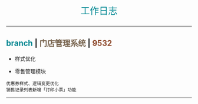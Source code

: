 <p align="center" style="font-size: 25px; color: #008792;">工作日志</p>

---

## <span style="color: #008792;">branch</span> | <span style="color: #76624c;">门店管理系统</span> | <span style="color: #8f4b2e;">9532</span>

- 样式优化

- 零售管理模块

```
优惠券样式、逻辑变更优化
销售记录列表新增「打印小票」功能
```

---
